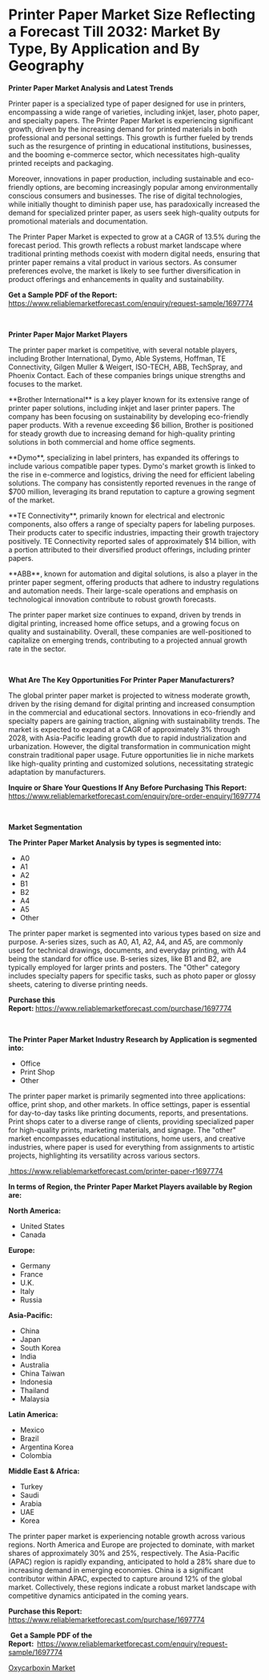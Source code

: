 <p><h1>Printer Paper Market Size Reflecting a Forecast Till 2032: Market By Type, By Application and By Geography</h1></p><p><strong>Printer Paper Market Analysis and Latest Trends</strong></p>
<p><p>Printer paper is a specialized type of paper designed for use in printers, encompassing a wide range of varieties, including inkjet, laser, photo paper, and specialty papers. The Printer Paper Market is experiencing significant growth, driven by the increasing demand for printed materials in both professional and personal settings. This growth is further fueled by trends such as the resurgence of printing in educational institutions, businesses, and the booming e-commerce sector, which necessitates high-quality printed receipts and packaging.</p><p>Moreover, innovations in paper production, including sustainable and eco-friendly options, are becoming increasingly popular among environmentally conscious consumers and businesses. The rise of digital technologies, while initially thought to diminish paper use, has paradoxically increased the demand for specialized printer paper, as users seek high-quality outputs for promotional materials and documentation.</p><p>The Printer Paper Market is expected to grow at a CAGR of 13.5% during the forecast period. This growth reflects a robust market landscape where traditional printing methods coexist with modern digital needs, ensuring that printer paper remains a vital product in various sectors. As consumer preferences evolve, the market is likely to see further diversification in product offerings and enhancements in quality and sustainability.</p></p>
<p><strong>Get a Sample PDF of the Report:&nbsp;</strong> <a href="https://www.reliablemarketforecast.com/enquiry/request-sample/1697774?utm_campaign=1130&utm_medium=2&utm_source=Github&utm_content=ia&utm_term=31012025&utm_id=printer-paper">https://www.reliablemarketforecast.com/enquiry/request-sample/1697774</a></p>
<p>&nbsp;</p>
<p><strong>Printer Paper Major Market Players</strong></p>
<p><p>The printer paper market is competitive, with several notable players, including Brother International, Dymo, Able Systems, Hoffman, TE Connectivity, Gilgen Muller & Weigert, ISO-TECH, ABB, TechSpray, and Phoenix Contact. Each of these companies brings unique strengths and focuses to the market.</p><p>**Brother International** is a key player known for its extensive range of printer paper solutions, including inkjet and laser printer papers. The company has been focusing on sustainability by developing eco-friendly paper products. With a revenue exceeding $6 billion, Brother is positioned for steady growth due to increasing demand for high-quality printing solutions in both commercial and home office segments.</p><p>**Dymo**, specializing in label printers, has expanded its offerings to include various compatible paper types. Dymo's market growth is linked to the rise in e-commerce and logistics, driving the need for efficient labeling solutions. The company has consistently reported revenues in the range of $700 million, leveraging its brand reputation to capture a growing segment of the market.</p><p>**TE Connectivity**, primarily known for electrical and electronic components, also offers a range of specialty papers for labeling purposes. Their products cater to specific industries, impacting their growth trajectory positively. TE Connectivity reported sales of approximately $14 billion, with a portion attributed to their diversified product offerings, including printer papers.</p><p>**ABB**, known for automation and digital solutions, is also a player in the printer paper segment, offering products that adhere to industry regulations and automation needs. Their large-scale operations and emphasis on technological innovation contribute to robust growth forecasts.</p><p>The printer paper market size continues to expand, driven by trends in digital printing, increased home office setups, and a growing focus on quality and sustainability. Overall, these companies are well-positioned to capitalize on emerging trends, contributing to a projected annual growth rate in the sector.</p></p>
<p>&nbsp;</p>
<p><strong>What Are The Key Opportunities For Printer Paper Manufacturers?</strong></p>
<p><p>The global printer paper market is projected to witness moderate growth, driven by the rising demand for digital printing and increased consumption in the commercial and educational sectors. Innovations in eco-friendly and specialty papers are gaining traction, aligning with sustainability trends. The market is expected to expand at a CAGR of approximately 3% through 2028, with Asia-Pacific leading growth due to rapid industrialization and urbanization. However, the digital transformation in communication might constrain traditional paper usage. Future opportunities lie in niche markets like high-quality printing and customized solutions, necessitating strategic adaptation by manufacturers.</p></p>
<p><strong>Inquire or Share Your Questions If Any Before Purchasing This Report:</strong> <a href="https://www.reliablemarketforecast.com/enquiry/pre-order-enquiry/1697774?utm_campaign=1130&utm_medium=2&utm_source=Github&utm_content=ia&utm_term=31012025&utm_id=printer-paper">https://www.reliablemarketforecast.com/enquiry/pre-order-enquiry/1697774</a></p>
<p>&nbsp;</p>
<p><strong>Market Segmentation</strong></p>
<p><strong>The Printer Paper Market Analysis by types is segmented into:</strong></p>
<p><ul><li>A0</li><li>A1</li><li>A2</li><li>B1</li><li>B2</li><li>A4</li><li>A5</li><li>Other</li></ul></p>
<p><p>The printer paper market is segmented into various types based on size and purpose. A-series sizes, such as A0, A1, A2, A4, and A5, are commonly used for technical drawings, documents, and everyday printing, with A4 being the standard for office use. B-series sizes, like B1 and B2, are typically employed for larger prints and posters. The "Other" category includes specialty papers for specific tasks, such as photo paper or glossy sheets, catering to diverse printing needs.</p></p>
<p><strong>Purchase this Report:&nbsp;</strong><a href="https://www.reliablemarketforecast.com/purchase/1697774?utm_campaign=1130&utm_medium=2&utm_source=Github&utm_content=ia&utm_term=31012025&utm_id=printer-paper">https://www.reliablemarketforecast.com/purchase/1697774</a></p>
<p>&nbsp;</p>
<p><strong>The Printer Paper Market Industry Research by Application is segmented into:</strong></p>
<p><ul><li>Office</li><li>Print Shop</li><li>Other</li></ul></p>
<p><p>The printer paper market is primarily segmented into three applications: office, print shop, and other markets. In office settings, paper is essential for day-to-day tasks like printing documents, reports, and presentations. Print shops cater to a diverse range of clients, providing specialized paper for high-quality prints, marketing materials, and signage. The "other" market encompasses educational institutions, home users, and creative industries, where paper is used for everything from assignments to artistic projects, highlighting its versatility across various sectors.</p></p>
<p><a href="https://www.reliablemarketforecast.com/printer-paper-r1697774?utm_campaign=1130&utm_medium=2&utm_source=Github&utm_content=ia&utm_term=31012025&utm_id=printer-paper">&nbsp;https://www.reliablemarketforecast.com/printer-paper-r1697774</a></p>
<p><strong>In terms of Region, the Printer Paper Market Players available by Region are:</strong></p>
<p>
    <p> <strong> North America: </strong>
        <ul>
            <li>United States</li>
            <li>Canada</li>
        </ul>
        </p> 
    <p> <strong> Europe: </strong>
        <ul>
            <li>Germany</li>
            <li>France</li>
            <li>U.K.</li>
            <li>Italy</li>
            <li>Russia</li>
        </ul>
        </p> 
    <p> <strong> Asia-Pacific: </strong>
        <ul>
            <li>China</li>
            <li>Japan</li>
            <li>South Korea</li>
            <li>India</li>
            <li>Australia</li>
            <li>China Taiwan</li>
            <li>Indonesia</li>
            <li>Thailand</li>
            <li>Malaysia</li>
        </ul>
        </p> 
    <p> <strong> Latin America: </strong>
        <ul>
            <li>Mexico</li>
            <li>Brazil</li>
            <li>Argentina Korea</li>
            <li>Colombia</li>
        </ul>
        </p> 
    <p> <strong> Middle East & Africa: </strong>
        <ul>
            <li>Turkey</li>
            <li>Saudi</li>
            <li>Arabia</li>
            <li>UAE</li>
            <li>Korea</li>
        </ul>
    </p>
    </p>
<p><p>The printer paper market is experiencing notable growth across various regions. North America and Europe are projected to dominate, with market shares of approximately 30% and 25%, respectively. The Asia-Pacific (APAC) region is rapidly expanding, anticipated to hold a 28% share due to increasing demand in emerging economies. China is a significant contributor within APAC, expected to capture around 12% of the global market. Collectively, these regions indicate a robust market landscape with competitive dynamics anticipated in the coming years.</p></p>
<p><strong>Purchase this Report: </strong><a href="https://www.reliablemarketforecast.com/purchase/1697774?utm_campaign=1130&utm_medium=2&utm_source=Github&utm_content=ia&utm_term=31012025&utm_id=printer-paper">https://www.reliablemarketforecast.com/purchase/1697774</a></p>
<p>&nbsp;<strong>Get a Sample PDF of the Report:&nbsp;&nbsp;</strong><a href="https://www.reliablemarketforecast.com/enquiry/request-sample/1697774?utm_campaign=1130&utm_medium=2&utm_source=Github&utm_content=ia&utm_term=31012025&utm_id=printer-paper">https://www.reliablemarketforecast.com/enquiry/request-sample/1697774</a></p>
<p><strong></strong></p>
<p><p><a href="https://github.com/RickHolmes3/Market-Research-Report-List-7/blob/main/oxycarboxin-market.md?utm_campaign=1130&utm_medium=2&utm_source=Github&utm_content=ia&utm_term=31012025&utm_id=printer-paper">Oxycarboxin Market</a></p></p>